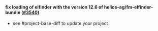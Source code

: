 #### fix loading of elfinder with the version 12.6 of helios-ag/fm-elfinder-bundle ([#3540](https://github.com/shopsys/shopsys/pull/3540))

- see #project-base-diff to update your project
